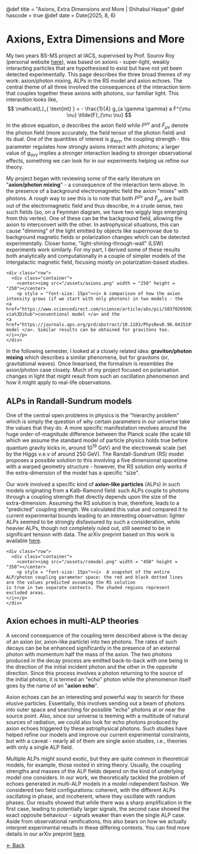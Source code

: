 @def title = "Axions, Extra Dimensions and More | Shihabul Haque"
@def hascode = true
@def date = Date(2025, 8, 6)

# Axions, Extra Dimensions and More
My two years BS-MS project at IACS, supervised by Prof. Sourov Roy (personal website [here](https://www.iacs.res.in/athusers/index.php?navid=0&userid=IACS0070)), was based
on axions - super-light, weakly interacting particles that are hypothesised to exist but have not yet been detected experimentally. This page describes the three broad themes of my work: axion/photon mixing, ALPs in the RS model and axion echoes. The central theme of all three involved the consequences of the interaction term that couples together these axions with photons, our familiar light. This interaction looks like,
$$ 
\mathcal{L}_{ \text{int} } = - \frac{1}{4} g_{a \gamma \gamma} a F^{\mu \nu} \tilde{F}_{\mu \nu} 
$$
In the above equation, $a$ describes the axion field while $F^{\mu \nu}$ and $\tilde{F}_{\mu \nu}$ denote the photon field (more accurately, the field tensor of the photon
field) and its dual. One of the quantities of interest is $g_{a\gamma\gamma}$, the coupling strength - this parameter regulates how strongly axions interact with photons; a larger value of $g_{a\gamma\gamma}$ implies a stronger interaction leading to stronger observational effects, something we can look for in our experiments helping us refine our theory.

My project began with reviewing some of the early literature on "**axion/photon mixing**" - a consequence of the interaction term above. In the presence of a background electromagnetic field the axion "mixes" with photons. A rough way to see this is to note that both $F^{\mu\nu}$ and $\tilde{F}_{\mu\nu}$ are built out of the electromagnetic field and thus describe, in a crude sense, two such fields (so, on a Feynman diagram, we have two wiggly legs emerging from this vertex). One of these can be the background field, allowing the axion to interconvert with the other. In astrophysical situations, this can cause "dimming" of the light emitted by objects like supernovae due to background magnetic fields or polarization changes which can be detected experimentally. Closer home, "light-shining-through-wall" (LSW) experiments work similarly. For my part, I derived some of these results both analytically and computationally in a couple of simpler models of the intergalactic magnetic field, focusing mostly on polarization-based studies. 
~~~
<div class="row">
  <div class="container">
    <center><img src="/assets/axions.png" width = "250" height = "250"></center>
    <p style = "font-size: 15px"><i> A comparison of how the axion intensity grows (if we start with only photons) in two models - the
<a href="https://www.sciencedirect.com/science/article/abs/pii/S0370269302024486?via%3Dihub">conventional model </a> and the
<a href="https://journals.aps.org/prd/abstract/10.1103/PhysRevD.96.043519">helical model </a>. Similar results can be obtained for gravitons too. 
</i></p>
</div>
~~~
In the following semester, I looked at a closely related idea: **graviton/photon mixing** which describes a similar phenomena, but for gravitons (or, gravitational waves). Once
linearised, the formalism is resembles the axion/photon case closely. Much of my project focused on polarisation changes in light that might result from such an oscillation 
phenomenon and how it might apply to real-life observations.
## ALPs in Randall-Sundrum models
One of the central open problems in physics is the "hierarchy problem" which is simply the question of why certain parameters in our universe take the values that they do. A more specific manifestation revolves around the huge order-of-magnitude difference between the Planck scale (the scale till which we assume the standard model of particle physics holds true before quantum gravity kicks in, around $10^{19}$ GeV) and the electroweak scale (set by the Higgs v.e.v of around $250$ GeV). The Randall-Sundrum (RS) model proposes a possible solution to this involving a five dimensional spacetime with a warped geometry structure - however, the RS solution only works if the extra-dimension of the model has a specific "size". 

Our work involved a specific kind of **axion-like particles** (ALPs) in such models originating from a Kalb-Ramond field: such ALPs couple to photons through a coupling strength that directly depends upon the size of the extra-dimension. Assuming the RS solution is true, therefore, leads to a "predicted" coupling strength. We calculated this value and compared it to current experimental bounds leading to an interesting observation: lighter ALPs seemed to be strongly disfavoured by such a consideration, while heavier ALPs, though not completely ruled out, still seemed to be in significant tension with data. The arXiv preprint based on this work is available [here](https://arxiv.org/abs/2411.08396).
~~~
<div class="row">
  <div class="container">
    <center><img src="/assets/rsmodel.png" width = "450" height = "350"></center>
    <p style = "font-size: 15px"><i>  A snapshot of the entire ALP/photon coupling parameter space: the red and black dotted lines are the values predicted assuming the RS solution
is true in two separate contexts. The shaded regions represent excluded areas.
</i></p>
</div>
~~~
## Axion echoes in multi-ALP theories
A second consequence of the coupling term described above is the decay of an axion (or, axion-like particle) into two photons. The rates of such decays can be be enhanced 
significantly in the presence of an external photon with momentum half the mass of the axion. The two photons produced in the decay process are emitted back-to-back with one
being in the direction of the initial incident photon and the other in the opposite direction. Since this process involves a photon returning to the source of the initial photon, it is termed an "echo" photon while the phenomenon itself goes by the name of an "**axion echo**". 

Axion echoes can be an interesting and powerful way to search for these elusive particles. Essentially, this involves sending out a beam of photons into outer space and searching for possible "echo" photons at or near the source point. Also, since our universe is teeming with a multitude of natural sources of radiation, we could also look for echo photons produced by axion echoes triggered by these astrophysical photons. Such studies have helped refine our models and improve our current experimental constraints, but with a caveat - nearly all of them are single axion studies, i.e., theories with only a single ALP field.

Multiple ALPs might sound exotic, but they are quite common in theoretical models, for example, those rooted in string theory. Usually, the coupling strengths and masses of the
ALP fields depend on the kind of underlying model one considers. In our work, we theoretically tackled the problem of echoes generated in multi-ALP models in a model-ndependent
fashion. We considered two field configurations: coherent, with the different ALPs oscillating in phase, and incoherent, where they oscillate with random phases. Our results showed that while there was a sharp amplification in the first case, leading to potentially larger signals, the second case showed the exact opposite behaviour - signals weaker than even the single ALP case. Aside from observational ramifications, this also bears on how we actually interpret experimental results in these differing contexts. You can find more details in our arXiv preprint [here](https://arxiv.org/abs/2507.16555). 

[← Back](/menu1/)
